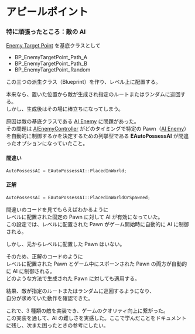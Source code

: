 # アピールポイント

### 特に頑張ったところ：敵の AI

[Enemy Target Point](../Source/GUNMAN/Enemy/EnemyTargetPoint.cpp) を基底クラスとして

- BP_EnemyTargetPoint_Path_A
- BP_EnemyTargetPoint_Path_B
- BP_EnemyTargetPoint_Random

この三つの派生クラス（Blueprint）を作り、レベル上に配置する。

本来なら、置いた位置から敵が生成され指定のルートまたはランダムに巡回する。  
しかし、生成後はその場に棒立ちになってしまう。

原因は敵の基底クラスである [AI Enemy](../Source/GUNMAN/Enemy/AIEnemy.cpp) に問題があった。  
その問題は [AIEnemyController](../Source/GUNMAN/Enemy/AIEnemyController.cpp) がどのタイミングで特定の Pawn（[AI Enemy](../Source/GUNMAN/Enemy/AIEnemy.cpp)）を自動的に制御するかを決定するための列挙型である **EAutoPossessAI** が間違ったオプションになっていたこと。

#### 間違い

```C++
AutoPossessAI = EAutoPossessAI::PlacedInWorld;
```

#### 正解

```C++
AutoPossessAI = EAutoPossessAI::PlacedInWorldOrSpawned;
```

間違いのコードを見てもらえばわかるように  
レベルに配置された固定の Pawn に対して AI が有効になっていた。  
この設定では、レベルに配置された Pawn がゲーム開始時に自動的に AI に制御される。

しかし、元からレベルに配置した Pawn はいない。

そのため、正解のコードのように  
レベルに配置された Pawn とゲーム中にスポーンされた Pawn の両方が自動的に AI に制御される。  
どのような方法で生成された Pawn に対しても適用する。

結果、敵が指定のルートまたはランダムに巡回するようになり、  
自分が求めていた動作を確認できた。

これで、3 種類の敵を実装でき、ゲームのクオリティ向上に繋がった。  
この実装を通して、AI の難しさを実感した。ここで学んだことをドキュメントに残し、次また困ったときの参考にしたい。
